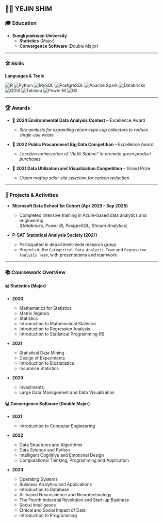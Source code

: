 ## 👩‍💻 YEJIN SHIM

### 🎓 Education

* **Sungkyunkwan University**  
  - **Statistics** (Major)  
  - **Convergence Software** (Double Major)

---

### 🛠 Skills

**Languages & Tools**  
  
![R](https://img.shields.io/badge/R-276DC3?style=flat-square\&logo=R\&logoColor=white)
![Python](https://img.shields.io/badge/Python-3776AB?style=flat-square\&logo=python\&logoColor=white)
![MySQL](https://img.shields.io/badge/MySQL-005C84?style=flat-square\&logo=mysql\&logoColor=white)
![PostgreSQL](https://img.shields.io/badge/PostgreSQL-336791?style=flat-square\&logo=postgresql\&logoColor=white)
![Apache Spark](https://img.shields.io/badge/Spark-E25A1C?style=flat-square\&logo=apachespark\&logoColor=white)
![Databricks](https://img.shields.io/badge/Databricks-FF3621?style=flat-square\&logo=databricks\&logoColor=white)
![QGIS](https://img.shields.io/badge/QGIS-589632?style=flat-square\&logo=qgis\&logoColor=white)
![Tableau](https://img.shields.io/badge/Tableau-E97627?style=flat-square\&logo=tableau\&logoColor=white)
![Power BI](https://img.shields.io/badge/Power%20BI-F2C811?style=flat-square\&logo=powerbi\&logoColor=black)
![Git](https://img.shields.io/badge/Git-F05032?style=flat-square\&logo=git\&logoColor=white)


---

### 🏆 Awards

* 🥇 **2024 Environmental Data Analysis Contest** – Excellence Award  
  - *Site analysis for expanding return-type cup collectors to reduce single-use waste*

* 🥇 **2022 Public Procurement Big Data Competition** – Excellence Award  
  - *Location optimization of "Refill Station" to promote green product purchases*

* 🥇 **2021 Data Utilization and Visualization Competition** – Grand Prize  
  - *Urban rooftop solar site selection for carbon reduction*

---

### 📌 Projects & Activities

* **Microsoft Data School 1st Cohort (Apr 2025 – Sep 2025)**  
  - Completed intensive training in Azure-based data analytics and engineering  
    *(Databricks, Power BI, PostgreSQL, Stream Analytics)*

* **P-SAT Statistical Analysis Society (2021)**  
  - Participated in department-wide research group  
  - Projects in the `Categorical Data Analysis Team` and `Regression Analysis Team`, with presentations and teamwork

---

### 📚 Coursework Overview

#### 📊 Statistics (Major)

* **2020**
  * Mathematics for Statistics  
  * Matrix Algebra  
  * Statistics  
  * Introduction to Mathematical Statistics  
  * Introduction to Regression Analysis  
  * Introduction to Statistical Programming (R)

* **2021**
  * Statistical Data Mining  
  * Design of Experiments  
  * Introduction to Biostatistics  
  * Insurance Statistics

* **2023**
  * Investments  
  * Large Data Management and Data Visualization

#### 💻 Convergence Software (Double Major)

* **2021**
  * Introduction to Computer Engineering

* **2022**
  * Data Structures and Algorithms  
  * Data Science and Python  
  * Intelligent Cognitive and Emotional Design  
  * Computational Thinking, Programming and Application

* **2023**
  * Operating Systems  
  * Business Analytics and Applications  
  * Introduction to Database  
  * AI-based Neuroscience and Neurotechnology  
  * The Fourth Industrial Revolution and Start-up Business  
  * Social Intelligence  
  * Ethical and Social Impact of Data  
  * Introduction to Programming
